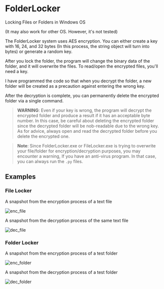 # FolderLocker

Locking Files or Folders in Windows OS

(It may also work for other OS. However, it's not tested)

The FolderLocker system uses AES encryption. You can either create a key with 16, 24, and 32 bytes (In this process, the string object will turn into bytes) or generate a random key.

After you lock the folder, the program will change the binary data of the folder, and it will overwrite the files. To read/open the encrypted files, you'll need a key.

I have programmed the code so that when you decrypt the folder, a new folder will be created as a precaution against entering the wrong key.

After the decryption is complete, you can permanently delete the encrypted folder via a single command.

>**WARNING**: Even if your key is wrong, the program will
decrypt the encrypted folder and produce a result if it has an acceptable byte number. In this case, be careful about deleting the encrypted folder since the decrypted folder will be nob-readable due to the wrong key. As for advice, always open and read the decrypted folder before you delete the encrypted one.

> **Note**: Since FolderLocker.exe or FileLocker.exe is trying to overwrite your file/folder for encryption/decryption purposes, you may encounter a warning, If you have an anti-virus program. In that case, you can always run the `.py` files.

## Examples

### File Locker

A snapshot from the encryption process of a text file

![enc_file](https://user-images.githubusercontent.com/45866787/130332397-6128f2e6-c5e8-45da-b100-5f67fbead6fe.png)

A snapshot from the decryption process of the same text file

![dec_file](https://user-images.githubusercontent.com/45866787/130332401-0d80f741-adf6-412d-a651-43713f838c83.png)

### Folder Locker

A snapshot from the encryption process of a test folder

![enc_folder](https://user-images.githubusercontent.com/45866787/130332404-d7994f63-a329-4e62-be24-14eb5bcb26fa.png)

A snapshot from the decryption process of a test folder

![dec_folder](https://user-images.githubusercontent.com/45866787/130332405-f1486188-7e88-4617-969d-bed46727cab6.png)
